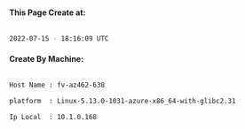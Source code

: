 
   
#### This Page Create at:

```bash

2022-07-15 - 18:16:09 UTC

```

#### Create By Machine:

```bash

Host Name : fv-az462-638

platform  : Linux-5.13.0-1031-azure-x86_64-with-glibc2.31

Ip Local  : 10.1.0.168

```

